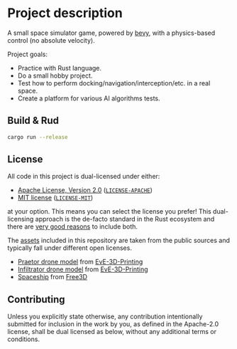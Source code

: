 # Project description

A small space simulator game, powered by [bevy](https://github.com/bevyengine/bevy), with a physics-based control (no absolute velocity).

Project goals:

- Practice with Rust language.
- Do a small hobby project.
- Test how to perform docking/navigation/interception/etc. in a real space.
- Create a platform for various AI algorithms tests.

## Build & Rud

```sh
cargo run --release
```

## License

All code in this project is dual-licensed under either:

- [Apache License, Version 2.0](https://www.apache.org/licenses/LICENSE-2.0) ([`LICENSE-APACHE`](LICENSE-APACHE))
- [MIT license](https://opensource.org/licenses/MIT) ([`LICENSE-MIT`](LICENSE-MIT))

at your option.
This means you can select the license you prefer!
This dual-licensing approach is the de-facto standard in the Rust ecosystem and there are [very good reasons](https://github.com/bevyengine/bevy/issues/2373) to include both.

The [assets](assets) included in this repository are taken from the public sources and typically fall under different open licenses.

- [Praetor drone model](assets/models/praetor.glb) from [EvE-3D-Printing](https://github.com/Kyle-Cerniglia/EvE-3D-Printing)
- [Infiltrator drone model](assets/models/infiltrator.glb) from [EvE-3D-Printing](https://github.com/Kyle-Cerniglia/EvE-3D-Printing)
- [Spaceship](assets/models/spaceship_v1.glb) from [Free3D](https://free3d.com/3d-model/intergalactic-spaceship-in-blender-28-eevee-394046.html)


## Contributing

Unless you explicitly state otherwise, any contribution intentionally submitted
for inclusion in the work by you, as defined in the Apache-2.0 license, shall be
dual licensed as below, without any additional terms or conditions.
